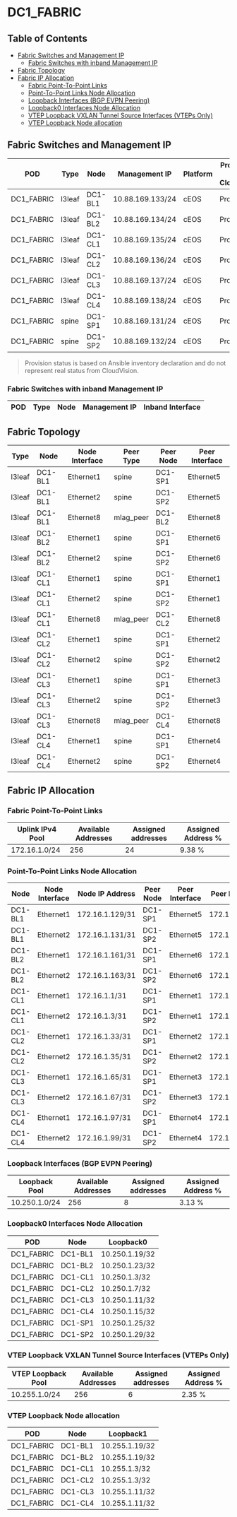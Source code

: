 # DC1_FABRIC

## Table of Contents

- [Fabric Switches and Management IP](#fabric-switches-and-management-ip)
  - [Fabric Switches with inband Management IP](#fabric-switches-with-inband-management-ip)
- [Fabric Topology](#fabric-topology)
- [Fabric IP Allocation](#fabric-ip-allocation)
  - [Fabric Point-To-Point Links](#fabric-point-to-point-links)
  - [Point-To-Point Links Node Allocation](#point-to-point-links-node-allocation)
  - [Loopback Interfaces (BGP EVPN Peering)](#loopback-interfaces-bgp-evpn-peering)
  - [Loopback0 Interfaces Node Allocation](#loopback0-interfaces-node-allocation)
  - [VTEP Loopback VXLAN Tunnel Source Interfaces (VTEPs Only)](#vtep-loopback-vxlan-tunnel-source-interfaces-vteps-only)
  - [VTEP Loopback Node allocation](#vtep-loopback-node-allocation)

## Fabric Switches and Management IP

| POD | Type | Node | Management IP | Platform | Provisioned in CloudVision | Serial Number |
| --- | ---- | ---- | ------------- | -------- | -------------------------- | ------------- |
| DC1_FABRIC | l3leaf | DC1-BL1 | 10.88.169.133/24 | cEOS | Provisioned | - |
| DC1_FABRIC | l3leaf | DC1-BL2 | 10.88.169.134/24 | cEOS | Provisioned | - |
| DC1_FABRIC | l3leaf | DC1-CL1 | 10.88.169.135/24 | cEOS | Provisioned | - |
| DC1_FABRIC | l3leaf | DC1-CL2 | 10.88.169.136/24 | cEOS | Provisioned | - |
| DC1_FABRIC | l3leaf | DC1-CL3 | 10.88.169.137/24 | cEOS | Provisioned | - |
| DC1_FABRIC | l3leaf | DC1-CL4 | 10.88.169.138/24 | cEOS | Provisioned | - |
| DC1_FABRIC | spine | DC1-SP1 | 10.88.169.131/24 | cEOS | Provisioned | - |
| DC1_FABRIC | spine | DC1-SP2 | 10.88.169.132/24 | cEOS | Provisioned | - |

> Provision status is based on Ansible inventory declaration and do not represent real status from CloudVision.

### Fabric Switches with inband Management IP

| POD | Type | Node | Management IP | Inband Interface |
| --- | ---- | ---- | ------------- | ---------------- |

## Fabric Topology

| Type | Node | Node Interface | Peer Type | Peer Node | Peer Interface |
| ---- | ---- | -------------- | --------- | ----------| -------------- |
| l3leaf | DC1-BL1 | Ethernet1 | spine | DC1-SP1 | Ethernet5 |
| l3leaf | DC1-BL1 | Ethernet2 | spine | DC1-SP2 | Ethernet5 |
| l3leaf | DC1-BL1 | Ethernet8 | mlag_peer | DC1-BL2 | Ethernet8 |
| l3leaf | DC1-BL2 | Ethernet1 | spine | DC1-SP1 | Ethernet6 |
| l3leaf | DC1-BL2 | Ethernet2 | spine | DC1-SP2 | Ethernet6 |
| l3leaf | DC1-CL1 | Ethernet1 | spine | DC1-SP1 | Ethernet1 |
| l3leaf | DC1-CL1 | Ethernet2 | spine | DC1-SP2 | Ethernet1 |
| l3leaf | DC1-CL1 | Ethernet8 | mlag_peer | DC1-CL2 | Ethernet8 |
| l3leaf | DC1-CL2 | Ethernet1 | spine | DC1-SP1 | Ethernet2 |
| l3leaf | DC1-CL2 | Ethernet2 | spine | DC1-SP2 | Ethernet2 |
| l3leaf | DC1-CL3 | Ethernet1 | spine | DC1-SP1 | Ethernet3 |
| l3leaf | DC1-CL3 | Ethernet2 | spine | DC1-SP2 | Ethernet3 |
| l3leaf | DC1-CL3 | Ethernet8 | mlag_peer | DC1-CL4 | Ethernet8 |
| l3leaf | DC1-CL4 | Ethernet1 | spine | DC1-SP1 | Ethernet4 |
| l3leaf | DC1-CL4 | Ethernet2 | spine | DC1-SP2 | Ethernet4 |

## Fabric IP Allocation

### Fabric Point-To-Point Links

| Uplink IPv4 Pool | Available Addresses | Assigned addresses | Assigned Address % |
| ---------------- | ------------------- | ------------------ | ------------------ |
| 172.16.1.0/24 | 256 | 24 | 9.38 % |

### Point-To-Point Links Node Allocation

| Node | Node Interface | Node IP Address | Peer Node | Peer Interface | Peer IP Address |
| ---- | -------------- | --------------- | --------- | -------------- | --------------- |
| DC1-BL1 | Ethernet1 | 172.16.1.129/31 | DC1-SP1 | Ethernet5 | 172.16.1.128/31 |
| DC1-BL1 | Ethernet2 | 172.16.1.131/31 | DC1-SP2 | Ethernet5 | 172.16.1.130/31 |
| DC1-BL2 | Ethernet1 | 172.16.1.161/31 | DC1-SP1 | Ethernet6 | 172.16.1.160/31 |
| DC1-BL2 | Ethernet2 | 172.16.1.163/31 | DC1-SP2 | Ethernet6 | 172.16.1.162/31 |
| DC1-CL1 | Ethernet1 | 172.16.1.1/31 | DC1-SP1 | Ethernet1 | 172.16.1.0/31 |
| DC1-CL1 | Ethernet2 | 172.16.1.3/31 | DC1-SP2 | Ethernet1 | 172.16.1.2/31 |
| DC1-CL2 | Ethernet1 | 172.16.1.33/31 | DC1-SP1 | Ethernet2 | 172.16.1.32/31 |
| DC1-CL2 | Ethernet2 | 172.16.1.35/31 | DC1-SP2 | Ethernet2 | 172.16.1.34/31 |
| DC1-CL3 | Ethernet1 | 172.16.1.65/31 | DC1-SP1 | Ethernet3 | 172.16.1.64/31 |
| DC1-CL3 | Ethernet2 | 172.16.1.67/31 | DC1-SP2 | Ethernet3 | 172.16.1.66/31 |
| DC1-CL4 | Ethernet1 | 172.16.1.97/31 | DC1-SP1 | Ethernet4 | 172.16.1.96/31 |
| DC1-CL4 | Ethernet2 | 172.16.1.99/31 | DC1-SP2 | Ethernet4 | 172.16.1.98/31 |

### Loopback Interfaces (BGP EVPN Peering)

| Loopback Pool | Available Addresses | Assigned addresses | Assigned Address % |
| ------------- | ------------------- | ------------------ | ------------------ |
| 10.250.1.0/24 | 256 | 8 | 3.13 % |

### Loopback0 Interfaces Node Allocation

| POD | Node | Loopback0 |
| --- | ---- | --------- |
| DC1_FABRIC | DC1-BL1 | 10.250.1.19/32 |
| DC1_FABRIC | DC1-BL2 | 10.250.1.23/32 |
| DC1_FABRIC | DC1-CL1 | 10.250.1.3/32 |
| DC1_FABRIC | DC1-CL2 | 10.250.1.7/32 |
| DC1_FABRIC | DC1-CL3 | 10.250.1.11/32 |
| DC1_FABRIC | DC1-CL4 | 10.250.1.15/32 |
| DC1_FABRIC | DC1-SP1 | 10.250.1.25/32 |
| DC1_FABRIC | DC1-SP2 | 10.250.1.29/32 |

### VTEP Loopback VXLAN Tunnel Source Interfaces (VTEPs Only)

| VTEP Loopback Pool | Available Addresses | Assigned addresses | Assigned Address % |
| --------------------- | ------------------- | ------------------ | ------------------ |
| 10.255.1.0/24 | 256 | 6 | 2.35 % |

### VTEP Loopback Node allocation

| POD | Node | Loopback1 |
| --- | ---- | --------- |
| DC1_FABRIC | DC1-BL1 | 10.255.1.19/32 |
| DC1_FABRIC | DC1-BL2 | 10.255.1.19/32 |
| DC1_FABRIC | DC1-CL1 | 10.255.1.3/32 |
| DC1_FABRIC | DC1-CL2 | 10.255.1.3/32 |
| DC1_FABRIC | DC1-CL3 | 10.255.1.11/32 |
| DC1_FABRIC | DC1-CL4 | 10.255.1.11/32 |
